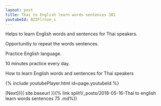 ```yaml
---
layout: post
title: Thai to English learn words sentences 301 
youtubeId: BZIFlrnve_s
---
```

 
 
Helps to learn English words and sentences for Thai speakers.

Opportunitiy to repeat the words sentences. 

Practice English language. 
 
10 minutes practice every day. 
 
How to learn English words and sentences for Thai speakers 
 
{% include youtubePlayer.html id=page.youtubeId %}
 
 
[Next]({{ site.baseurl }}{% link  split1/_posts/2018-05-16-Thai to english learn words sentences 75 .md%})
 
